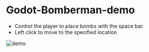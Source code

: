 # Godot-Bomberman-demo

- Control the player to place bombs with the space bar
- Left click to move to the specified location

![demo](./bombdemo.gif)